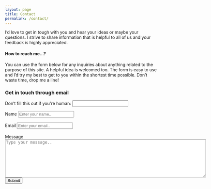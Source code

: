 ```yaml
---
layout: page
title: Contact
permalink: /contact/
---
```


<p>I&rsquo;d love to get in tough with you and hear your ideas or maybe your questions.
        I strive to share information that is helpful to all of us and your feedback
        is highly appreciated.
</p>

<h4 >How to reach me…?</h4>

<p>You can use the form below for any inquiries about anything related
   to the purpose of this site. A helpful idea is welcomed too.
   The form is easy to use and I&rsquo;d try my best to get to you within the shortest
   time possible. Don’t waste time, drop me a line!
</p>

<!-- Contact -->
<div class="contact-form">
  <h3>Get in touch through email</h3>
 

 <form name="contact" method="POST" netlify-honeypot="bot-field" netlify>
   <p class="hidden">
     <label>Don’t fill this out if you're human: <input name="bot-field" /></label>
   </p>
   <div class="user-details">
    <label for="name">Name</label>
      <input type="text" id="name" name="name" placeholder="Enter your name.." required="true" class="name-input">
      <br>
      <br>
      <label for="email">Email</label>
      <input type="email" name="email" id="email" placeholder="Enter your email.." required="true" class="email-input">
      <br>
      <br>
   </div>
   <label for="message">Message</label>
   <textarea name="message" placeholder="Type your message.." rows="8" cols="80" id="message" class="user-message"></textarea>
   <div class="button">
      <button type="submit" class="submit-button">Submit</button>
   </div>
 </form>
</div>


